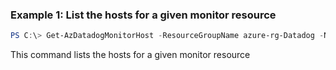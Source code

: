 ### Example 1: List the hosts for a given monitor resource
```powershell
PS C:\> Get-AzDatadogMonitorHost -ResourceGroupName azure-rg-Datadog -Name Datadog

```

This command lists the hosts for a given monitor resource
